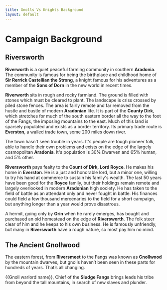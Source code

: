 ```yaml
---
title: Gnolls Vs Knights Background
layout: default
---
```


# Campaign Background
## Riversworth

**Riverworth** is a quiet peaceful farming community in southern **Aradonia**. The community is famous for being the birthplace and childhood home of **Sir Rerrick Castellian the Strong**, a knight famous for his adventures as a member of the **Sons of Dorn** in the new world in recent times.

**Riverworth** sits in rough and rocky farmland. The ground is filled with stones which must be cleared to plant. The landscape is criss crossed by piled stone fences. The area is fairly remote and far removed from the hustle and bustle of modern **Aradonian** life. It is part of the **County Dirk**, which stretches for much of the south eastern border all the way to the foot of the Fangs, the imposing mountains to the east. Much of this land is sparsely populated and exists as a border territory. Its primary trade route is **Everston**, a walled trade town, some 200 miles down river. 

The town hasn't seen trouble in years. It's people are tough pioneer folk, able to handle their own problems and exists on the edge of the largely cosmopolitan **Aradonia**. It's population is 30% Dwarven and 65% human, and 5% other. 

**Riversworth** pays fealty to the **Count of Dirk, Lord Royce**. He makes his home in **Everston**. He is a just and honorable lord, but a minor one, willing to try his hand at commerce to sustain his family's wealth. The last 50 years have been good for the **Royce** family, but their holdings remain remote and largely overlooked in modern **Aradonian** high society. He has taken to the field of battle as an attendant only and never fought in battle. His finances could field a few thousand mercenaries to the field for a short campaign, but anything longer than a year would prove disastrous. 

A hermit, going only by **Orin** when he rarely emerges, has bought and purchased an old homestead on the edge of **Riversworth**. The folk steer clear of him and he keeps to his own business. He is famously unfriendly, but many in **Riversworth** have a rough nature, so most pay him no mind.

## The Ancient Gnollwood
The eastern forest, from **Riversmeet** to the Fangs was known as **Gnollwood** by the mountain dwarves, but gnolls haven’t been seen in these parts for hundreds of years. That’s all changing. 

{{Gnoll warlord name}}, Chief of the **Sludge Fangs** brings leads his tribe from beyond the tall mountains, in search of new slaves and plunder. 
